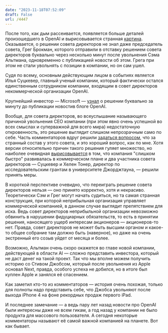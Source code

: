 ```yaml
---
date: "2023-11-18T07:52:09"
draft: False
url: /4447
---
```


После того, как дым рассеивается, появляется больше деталей произошедшего в OpenAI и вырисовывается странная [картина](https://twitter.com/gdb/status/1725736242137182594). Оказывается, о решении совета директоров не знал даже председатель совета, Грег Брокман, которого отправили в отставку решением совета директоров буквально через несколько минут после увольнения Сэма Альтмана, одновременно с публикацией новости об этом. Грега при этом не стали увольнять с позиции в компании, но он сам ушел.

Судя по всему, основным действующим лицом в событиях является Илья Суцкевер, главный ученый компании, который фактически остался единственным сотрудником компании, входящим в совет директоров некоммерческой организации OpenAI.

Крупнейший инвестор — Microsoft — [узнал](https://www.axios.com/2023/11/17/microsoft-openai-sam-altman-ouster) о решении буквально за минуту до публикации новостив блоге OpenAI. 

Вообще, для совета директоров, во всеуслышание называющего причиной увольнения CEO компании (при этом явно очень успешной во всех смыслах и суперважной для всего мира) недостаточную откровенность, это решение выглядит слишком непрозрачным само по себе. Часть комментаторов вдруг решили [задаться вопросом](https://www.forbes.com/sites/alexkonrad/2023/11/17/these-are-the-people-that-fired-openai-ceo-sam-altman/), что за странный состав у этого совета, и это хороший вопрос, как по мне. Хотя версии относительно причин такого решения гуляет множество, но наиболее очевидная [вырисовывается](https://twitter.com/karaswisher/status/1725678074333635028) в том, что компания "слишком быстро" развивалась в коммерческом плане и два участника совета директоров — Суцкевер и Хелен Тонер, директор по исследовательским грантам в университете Джорджтауна, — решили принять меры.

В короткой перспективе очевидно, что переиграть решение совета директоров нельзя — оно принято корректно, хотя и некрасиво. Теоретически Сэм и Грег могут начать судиться, но та самая странная конструкция, при которой неприбыльная организация управляет коммерческой компанией, в данном случае выглядит препятствием для иска. Ведь совет директоров неприбыльной организации невозможно обвинить в нарушении фидуциарных обязательств, то есть в принятии решения, наносящего ущерб интересам акционеров — акционеров-то нет. Правда, совет директоров не может быть высшим органом и какое-то общее собрание там должно быть (наверное), но даже на очень экстренный его созыв уйдет от месяца и более.

Возможно, Альтман очень скоро окажется во главе новой компании, действующей в области AI — сложно представить инвестора, который не даст денег на такой проект. Так что мы вполне можем получить историю со Стивом Джобсом, который после увольнения из Apple основал Next, правда, особого успеха не добился, но в итоге был куплен Apple и занялся её спасением. 

Как заметил кто-то из комментаторов — история очень похожая, только для полноты надо представить себе, что Джобса увольняют после выхода iPhone 4 на фоне рекордных продаж первого iPad.

И последнее замечание — а ведь пару лет назад новости про OpenAI были интересны даже не всем гикам, а год назад у компании не было продукта для массового пользователя. А сегодня некоторые комментаторы называют её самой важной компанией на планете. Вот как бывает.
